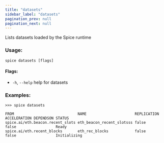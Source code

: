 ```yaml
---
title: "datasets"
sidebar_label: "datasets"
pagination_prev: null
pagination_next: null
---
```


Lists datasets loaded by the Spice runtime

### Usage:
```shell
spice datasets [flags]
```

#### Flags:
  - `-h`, `--help`   help for datasets

### Examples:
```shell
>>> spice datasets

FROM                             NAME                      REPLICATION ACCELERATION DEPENDSON STATUS
spice.ai/eth.beacon.recent_slots eth_beacon_recent_slotsss false       false                  Ready
spice.ai/eth.recent_blocks       eth_rec_blocks            false       false                  Initializing
```